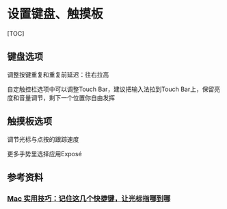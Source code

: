 # 设置键盘、触摸板

[TOC]



## 键盘选项

调整按键重复和重复前延迟：往右拉高

自定触控栏选项中可以调整Touch Bar，建议把输入法拉到Touch Bar上，保留亮度和音量调节，剩下一个位置你自由发挥

## 触摸板选项

调节光标与点按的跟踪速度

更多手势里选择应用Exposé

## 参考资料

### [Mac 实用技巧：记住这几个快捷键，让光标指哪到哪](https://sspai.com/post/32769)

